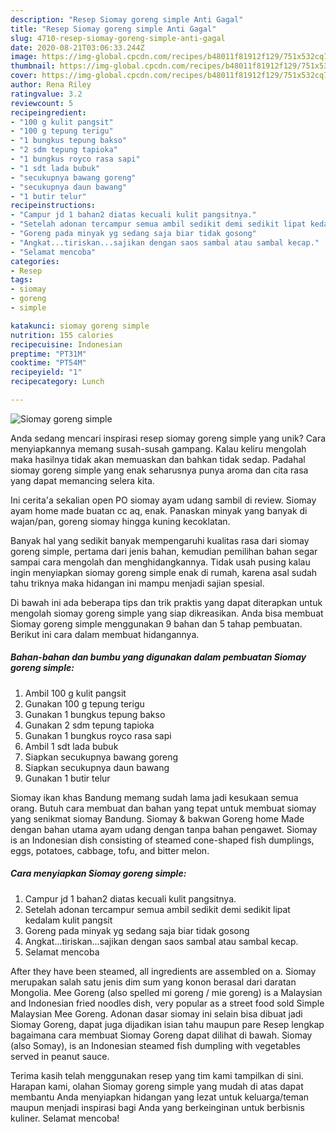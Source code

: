 ```yaml
---
description: "Resep Siomay goreng simple Anti Gagal"
title: "Resep Siomay goreng simple Anti Gagal"
slug: 4710-resep-siomay-goreng-simple-anti-gagal
date: 2020-08-21T03:06:33.244Z
image: https://img-global.cpcdn.com/recipes/b48011f81912f129/751x532cq70/siomay-goreng-simple-foto-resep-utama.jpg
thumbnail: https://img-global.cpcdn.com/recipes/b48011f81912f129/751x532cq70/siomay-goreng-simple-foto-resep-utama.jpg
cover: https://img-global.cpcdn.com/recipes/b48011f81912f129/751x532cq70/siomay-goreng-simple-foto-resep-utama.jpg
author: Rena Riley
ratingvalue: 3.2
reviewcount: 5
recipeingredient:
- "100 g kulit pangsit"
- "100 g tepung terigu"
- "1 bungkus tepung bakso"
- "2 sdm tepung tapioka"
- "1 bungkus royco rasa sapi"
- "1 sdt lada bubuk"
- "secukupnya bawang goreng"
- "secukupnya daun bawang"
- "1 butir telur"
recipeinstructions:
- "Campur jd 1 bahan2 diatas kecuali kulit pangsitnya."
- "Setelah adonan tercampur semua ambil sedikit demi sedikit lipat kedalam kulit pangsit"
- "Goreng pada minyak yg sedang saja biar tidak gosong"
- "Angkat...tiriskan...sajikan dengan saos sambal atau sambal kecap."
- "Selamat mencoba"
categories:
- Resep
tags:
- siomay
- goreng
- simple

katakunci: siomay goreng simple 
nutrition: 155 calories
recipecuisine: Indonesian
preptime: "PT31M"
cooktime: "PT54M"
recipeyield: "1"
recipecategory: Lunch

---
```



![Siomay goreng simple](https://img-global.cpcdn.com/recipes/b48011f81912f129/751x532cq70/siomay-goreng-simple-foto-resep-utama.jpg)

Anda sedang mencari inspirasi resep siomay goreng simple yang unik? Cara menyiapkannya memang susah-susah gampang. Kalau keliru mengolah maka hasilnya tidak akan memuaskan dan bahkan tidak sedap. Padahal siomay goreng simple yang enak seharusnya punya aroma dan cita rasa yang dapat memancing selera kita.

Ini cerita&#39;a sekalian open PO siomay ayam udang sambil di review. Siomay ayam home made buatan cc aq, enak. Panaskan minyak yang banyak di wajan/pan, goreng siomay hingga kuning kecoklatan.

Banyak hal yang sedikit banyak mempengaruhi kualitas rasa dari siomay goreng simple, pertama dari jenis bahan, kemudian pemilihan bahan segar sampai cara mengolah dan menghidangkannya. Tidak usah pusing kalau ingin menyiapkan siomay goreng simple enak di rumah, karena asal sudah tahu triknya maka hidangan ini mampu menjadi sajian spesial.


Di bawah ini ada beberapa tips dan trik praktis yang dapat diterapkan untuk mengolah siomay goreng simple yang siap dikreasikan. Anda bisa membuat Siomay goreng simple menggunakan 9 bahan dan 5 tahap pembuatan. Berikut ini cara dalam membuat hidangannya.

<!--inarticleads1-->

##### Bahan-bahan dan bumbu yang digunakan dalam pembuatan Siomay goreng simple:

1. Ambil 100 g kulit pangsit
1. Gunakan 100 g tepung terigu
1. Gunakan 1 bungkus tepung bakso
1. Gunakan 2 sdm tepung tapioka
1. Gunakan 1 bungkus royco rasa sapi
1. Ambil 1 sdt lada bubuk
1. Siapkan secukupnya bawang goreng
1. Siapkan secukupnya daun bawang
1. Gunakan 1 butir telur


Siomay ikan khas Bandung memang sudah lama jadi kesukaan semua orang. Butuh cara membuat dan bahan yang tepat untuk membuat siomay yang senikmat siomay Bandung. Siomay &amp; bakwan Goreng home Made dengan bahan utama ayam udang dengan tanpa bahan pengawet. Siomay is an Indonesian dish consisting of steamed cone-shaped fish dumplings, eggs, potatoes, cabbage, tofu, and bitter melon. 

<!--inarticleads2-->

##### Cara menyiapkan Siomay goreng simple:

1. Campur jd 1 bahan2 diatas kecuali kulit pangsitnya.
1. Setelah adonan tercampur semua ambil sedikit demi sedikit lipat kedalam kulit pangsit
1. Goreng pada minyak yg sedang saja biar tidak gosong
1. Angkat...tiriskan...sajikan dengan saos sambal atau sambal kecap.
1. Selamat mencoba


After they have been steamed, all ingredients are assembled on a. Siomay merupakan salah satu jenis dim sum yang konon berasal dari daratan Mongolia. Mee Goreng (also spelled mi goreng / mie goreng) is a Malaysian and Indonesian fried noodles dish, very popular as a street food sold Simple Malaysian Mee Goreng. Adonan dasar siomay ini selain bisa dibuat jadi Siomay Goreng, dapat juga dijadikan isian tahu maupun pare Resep lengkap bagaimana cara membuat Siomay Goreng dapat dilihat di bawah. Siomay (also Somay), is an Indonesian steamed fish dumpling with vegetables served in peanut sauce. 

Terima kasih telah menggunakan resep yang tim kami tampilkan di sini. Harapan kami, olahan Siomay goreng simple yang mudah di atas dapat membantu Anda menyiapkan hidangan yang lezat untuk keluarga/teman maupun menjadi inspirasi bagi Anda yang berkeinginan untuk berbisnis kuliner. Selamat mencoba!
